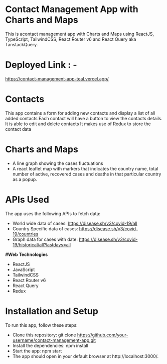 # Contact Management App with Charts and Maps
This is acontact management app with Charts and Maps using ReactJS, TypeScript, TailwindCSS, React Router v6 and React Query aka TanstackQuery.

# Deployed Link : - 
https://contact-management-app-teal.vercel.app/


# Contacts
This app contains a form for adding new contacts and display a list of all added contacts
Each contact will have a button to view the contacts details. It is able to edit and delete contacts
It makes use of Redux to store the contact data

# Charts and Maps
- A line graph showing the cases fluctuations
- A react leaflet map with markers that indicates the country name, total number
of active, recovered cases and deaths in that particular country as a popup.


# APIs Used
The app uses the following APIs to fetch data:

- World wide data of cases: https://disease.sh/v3/covid-19/all
- Country Specific data of cases: https://disease.sh/v3/covid-19/countries
- Graph data for cases with date: https://disease.sh/v3/covid-19/historical/all?lastdays=all

**#Web Technologies**
* ReactJS
* JavaScript
* TailwindCSS
* React Router v6
* React Query
* Redux
# Installation and Setup
To run this app, follow these steps:

- Clone this repository: git clone https://github.com/your-username/contact-management-app.git
- Install the dependencies: npm install
- Start the app: npm start
- The app should open in your default browser at http://localhost:3000/.


